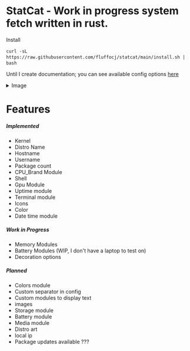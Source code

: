 # StatCat - Work in progress system fetch written in rust.

Install
```
curl -sL https://raw.githubusercontent.com/fluffocj/statcat/main/install.sh | bash
```

Until I create documentation; you can see available config options [here](https://raw.githubusercontent.com/fluffocj/statcat/main/src/config.rs)

<details>
  <summary>Image</summary>

  ![Example](/images/image.png)

</details>




# Features
##### Implemented
- Kernel
- Distro Name
- Hostname
- Username
- Package count
- CPU_Brand Module
- Shell
- Gpu Module
- Uptime module
- Terminal module
- Icons
- Color
- Date time module

##### Work in Progress
- Memory Modules
- Battery Modules (WIP, I don't have a laptop to test on)
- Decoration options

##### Planned
- Colors module
- Custom separator in config
- Custom modules to display text
- images
- Storage module
- Battery module
- Media module
- Distro art
- local ip
- Package updates available ???
